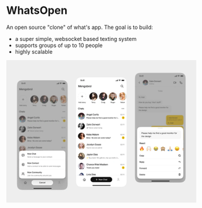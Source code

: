 # WhatsOpen

An open source "clone" of what's app. The goal is to build:

 - a super simple, websocket based texting system
 - supports groups of up to 10 people
 - highly scalable

<img src="readme_files/img.png" alt="example of chat app from dribbble">